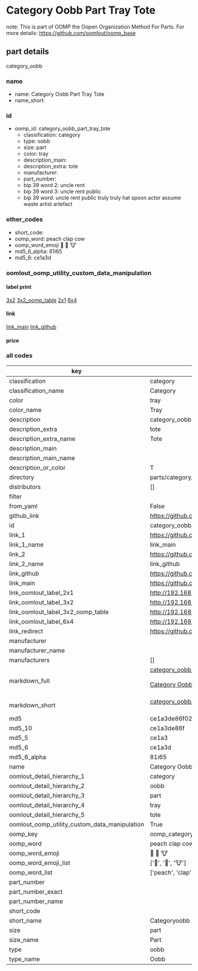 # Category Oobb Part Tray Tote  

note: This is part of OOMP the Oopen Organization Method For Parts. For more details: https://github.com/oomlout/oomp_base

##  part details
  



category_oobb



### name
* name: Category Oobb Part Tray Tote
* name_short: 
### id
* oomp_id: category_oobb_part_tray_tote
  * classification: category
  * type: oobb
  * size: part
  * color: tray
  * description_main: 
  * description_extra: tote
  * manufacturer: 
  * part_number: 
  * bip 39 word 2: uncle rent
  * bip 39 word 3: uncle rent public
  * bip 39 word: uncle rent public truly truly hat spoon actor assume waste artist artefact

### other_codes
* short_code: 
* oomp_word: peach clap cow
* oomp_word_emoji :peach: :clap: :cow:
* md5_6_alpha: 81i65
* md5_6: ce1a3d






### oomlout_oomp_utility_custom_data_manipulation
#### label print
[3x2](http://192.168.1.245:1112/?label=oomp%2081i65)
[3x2_oomp_table](http://192.168.1.108:1112/?label=oomp%2081i65)
[2x1](http://192.168.1.242:1112/?label=oomp%2081i65)
[6x4](http://192.168.1.55:1112/?label=oomp%2081i65)    

#### link

[link_main](https://github.com/oomlout/oomlout_oomp_version_1_messy/tree/main/parts/category_oobb_part_tray_tote) [link_github](https://github.com/oomlout/oomlout_oomp_version_1_messy/tree/main/parts/category_oobb_part_tray_tote)                             

#### price







### all codes 
| key | value |  
| --- | --- |  
| classification | category |  
| classification_name | Category |  
| color | tray |  
| color_name | Tray |  
| description | category_oobb |  
| description_extra | tote |  
| description_extra_name | Tote |  
| description_main |  |  
| description_main_name |  |  
| description_or_color | T  |  
| directory | parts/category_oobb_part_tray_tote |  
| distributors | [] |  
| filter |  |  
| from_yaml | False |  
| github_link | https://github.com/oomlout/oomlout_oomp_part_src/tree/main/parts/category_oobb_part_tray_tote |  
| id | category_oobb_part_tray_tote |  
| link_1 | https://github.com/oomlout/oomlout_oomp_version_1_messy/tree/main/parts/category_oobb_part_tray_tote |  
| link_1_name | link_main |  
| link_2 | https://github.com/oomlout/oomlout_oomp_version_1_messy/tree/main/parts/category_oobb_part_tray_tote |  
| link_2_name | link_github |  
| link_github | https://github.com/oomlout/oomlout_oomp_version_1_messy/tree/main/parts/category_oobb_part_tray_tote |  
| link_main | https://github.com/oomlout/oomlout_oomp_version_1_messy/tree/main/parts/category_oobb_part_tray_tote |  
| link_oomlout_label_2x1 | http://192.168.1.242:1112/?label=oomp%2081i65 |  
| link_oomlout_label_3x2 | http://192.168.1.245:1112/?label=oomp%2081i65 |  
| link_oomlout_label_3x2_oomp_table | http://192.168.1.108:1112/?label=oomp%2081i65 |  
| link_oomlout_label_6x4 | http://192.168.1.55:1112/?label=oomp%2081i65 |  
| link_redirect | https://github.com/oomlout/oomlout_oomp_version_1_messy/tree/main/parts/category_oobb_part_tray_tote |  
| manufacturer |  |  
| manufacturer_name |  |  
| manufacturers | [] |  
| markdown_full | [category_oobb_part_tray_tote](none)<br>[](none)<br>[Category Oobb Part Tray Tote](none)<br><br> |  
| markdown_short | [category_oobb_part_tray_tote](none)<br><br> |  
| md5 | ce1a3de86f02ba51a674be975a2d9764 |  
| md5_10 | ce1a3de86f |  
| md5_5 | ce1a3 |  
| md5_6 | ce1a3d |  
| md5_6_alpha | 81i65 |  
| name | Category Oobb Part Tray Tote |  
| oomlout_detail_hierarchy_1 | category |  
| oomlout_detail_hierarchy_2 | oobb |  
| oomlout_detail_hierarchy_3 | part |  
| oomlout_detail_hierarchy_4 | tray |  
| oomlout_detail_hierarchy_5 | tote |  
| oomlout_oomp_utility_custom_data_manipulation | True |  
| oomp_key | oomp_category_oobb_part_tray_tote |  
| oomp_word | peach clap cow |  
| oomp_word_emoji | :peach: :clap: :cow: |  
| oomp_word_emoji_list | [':peach:', ':clap:', ':cow:'] |  
| oomp_word_list | ['peach', 'clap', 'cow'] |  
| part_number |  |  
| part_number_exact |  |  
| part_number_name |  |  
| short_code |  |  
| short_name | Categoryoobb |  
| size | part |  
| size_name | Part |  
| type | oobb |  
| type_name | Oobb |  
